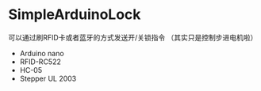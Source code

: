 # SimpleArduinoLock

可以通过刷RFID卡或者蓝牙的方式发送开/关锁指令
（其实只是控制步进电机啦）
- Arduino nano
- RFID-RC522
- HC-05
- Stepper UL 2003